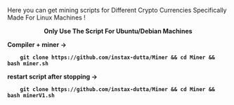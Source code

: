 
Here you can get mining scripts for Different Crypto Currencies Specifically Made For Linux Machines !
<center>
  <b>Only Use The Script For Ubuntu/Debian Machines<b>
</center>

Compiler + miner ->
```
    git clone https://github.com/instax-dutta/Miner && cd Miner && bash miner.sh
```
restart script after stopping ->
```
    git clone https://github.com/instax-dutta/Miner && cd Miner && bash minerV1.sh
```
    
